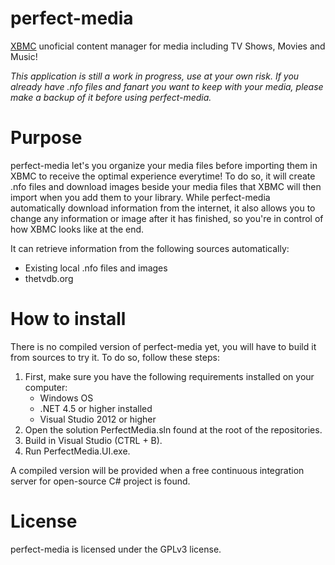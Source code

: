 perfect-media
=============

[XBMC](http://www.xbmc.org) unoficial content manager for media including TV Shows, Movies and Music!

_This application is still a work in progress, use at your own risk. If you already have .nfo files and fanart you want to keep with your media, please make a backup of it before using perfect-media._

# Purpose

perfect-media let's you organize your media files before importing them in XBMC to receive the optimal experience everytime! To do so, it will create .nfo files and download images beside your media files that XBMC will then import when you add them to your library. While perfect-media automatically download information from the internet, it also allows you to change any information or image after it has finished, so you're in control of how XBMC looks like at the end.

It can retrieve information from the following sources automatically:
- Existing local .nfo files and images
- thetvdb.org

# How to install

There is no compiled version of perfect-media yet, you will have to build it from sources to try it. To do so, follow these steps:

1. First, make sure you have the following requirements installed on your computer:
    - Windows OS
    - .NET 4.5 or higher installed
    - Visual Studio 2012 or higher
2. Open the solution PerfectMedia.sln found at the root of the repositories.
3. Build in Visual Studio (CTRL + B).
4. Run PerfectMedia.UI.exe.

A compiled version will be provided when a free continuous integration server for open-source C# project is found.

# License

perfect-media is licensed under the GPLv3 license.
